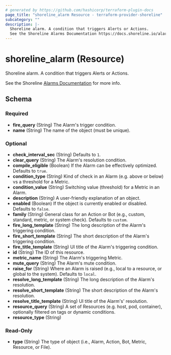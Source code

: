 ```yaml
---
# generated by https://github.com/hashicorp/terraform-plugin-docs
page_title: "shoreline_alarm Resource - terraform-provider-shoreline"
subcategory: ""
description: |-
  Shoreline alarm. A condition that triggers Alerts or Actions.
  See the Shoreline Alarms Documentation https://docs.shoreline.io/alarms for more info.
---
```


# shoreline_alarm (Resource)

Shoreline alarm. A condition that triggers Alerts or Actions.

See the Shoreline [Alarms Documentation](https://docs.shoreline.io/alarms) for more info.



<!-- schema generated by tfplugindocs -->
## Schema

### Required

- **fire_query** (String) The Alarm's trigger condition.
- **name** (String) The name of the object (must be unique).

### Optional

- **check_interval_sec** (String) Defaults to `1`.
- **clear_query** (String) The Alarm's resolution condition.
- **compile_eligible** (Boolean) If the Alarm can be effectively optimized. Defaults to `true`.
- **condition_type** (String) Kind of check in an Alarm (e.g. above or below) vs a threshold for a Metric.
- **condition_value** (String) Switching value (threshold) for a Metric in an Alarm.
- **description** (String) A user-friendly explanation of an object.
- **enabled** (Boolean) If the object is currently enabled or disabled. Defaults to `false`.
- **family** (String) General class for an Action or Bot (e.g., custom, standard, metric, or system check). Defaults to `custom`.
- **fire_long_template** (String) The long description of the Alarm's triggering condition.
- **fire_short_template** (String) The short description of the Alarm's triggering condition.
- **fire_title_template** (String) UI title of the Alarm's triggering condition.
- **id** (String) The ID of this resource.
- **metric_name** (String) The Alarm's triggering Metric.
- **mute_query** (String) The Alarm's mute condition.
- **raise_for** (String) Where an Alarm is raised (e.g., local to a resource, or global to the system). Defaults to `local`.
- **resolve_long_template** (String) The long description of the Alarm's resolution.
- **resolve_short_template** (String) The short description of the Alarm's resolution.
- **resolve_title_template** (String) UI title of the Alarm's' resolution.
- **resource_query** (String) A set of Resources (e.g. host, pod, container), optionally filtered on tags or dynamic conditions.
- **resource_type** (String)

### Read-Only

- **type** (String) The type of object (i.e., Alarm, Action, Bot, Metric, Resource, or File).


